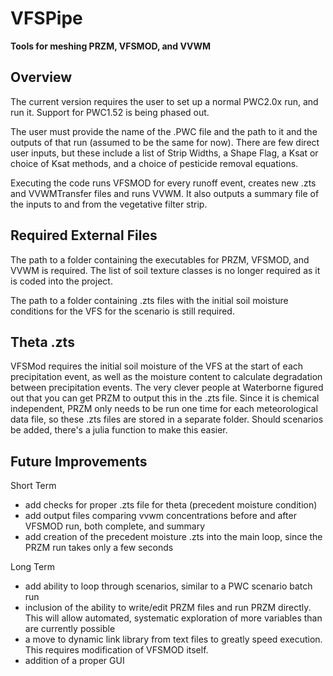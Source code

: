 # VFSPipe
**Tools for meshing PRZM, VFSMOD, and VVWM**

## Overview
The current version requires the user to set up a normal PWC2.0x run, and run it. Support for PWC1.52 is being phased out.

The user must provide the name of the .PWC file and the path to it and the outputs of that run (assumed to be the same for now). There are few direct user inputs, but these include a list of Strip Widths, a Shape Flag, a Ksat or choice of Ksat methods, and a choice of pesticide removal equations.

Executing the code runs VFSMOD for every runoff event, creates new .zts and VVWMTransfer files and runs VVWM. It also outputs a summary file of the inputs to and from the vegetative filter strip.

## Required External Files
The path to a folder containing the executables for PRZM, VFSMOD, and VVWM is required.
The list of soil texture classes is no longer required as it is coded into the project.

The path to a folder containing .zts files with the initial soil moisture conditions for the VFS for the scenario is still required.

## Theta .zts

VFSMod requires the initial soil moisture of the VFS at the start of each precipitation event, as well as the moisture content to calculate degradation between precipitation events. The very clever people at Waterborne figured out that you can get PRZM to output this in the .zts file. Since it is chemical independent, PRZM only needs to be run one time for each meteorological data file, so these .zts files are stored in a separate folder. Should scenarios be added, there's a julia function to make this easier.

## Future Improvements

Short Term
 - add checks for proper .zts file for theta (precedent moisture condition)
 - add output files comparing vvwm concentrations before and after VFSMOD run, both complete, and summary
 - add creation of the precedent moisture .zts into the main loop, since the PRZM run takes only a few seconds

Long Term
 - add ability to loop through scenarios, similar to a PWC scenario batch run
 - inclusion of the ability to write/edit PRZM files and run PRZM directly. This will allow automated, systematic exploration of more variables than are currently possible
 - a move to dynamic link library from text files to greatly speed execution. This requires modification of VFSMOD itself.
 - addition of a proper GUI
